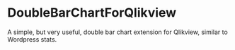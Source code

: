 # DoubleBarChartForQlikview
A simple, but very useful, double bar chart extension for Qlikview, similar to Wordpress stats.
